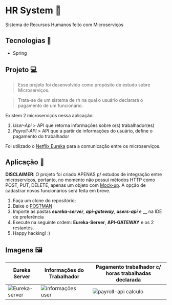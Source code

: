 # HR System 👤
Sistema de Recursos Humanos feito com Microserviços

## Tecnologias 🚀
- Spring

## Projeto 💻
> Esse projeto foi desenvolvido como propósito de estudo sobre Microserviços. 

> Trata-se de um sistema de rh na qual o usuário declarará o pagamento de um funcionário.

Existem 2 microserviços nessa aplicação:
1. *User-Api* > API que retorna informações sobre o(s) trabalhador(es)
2. *Payroll-API* > API que a partir de informações do usuário, define o pagamento do trabalhador

Foi utilizado o [Netflix Eureka](https://medium.com/@michellibrito/netflix-eureka-comunica%C3%A7%C3%A3o-entre-microservices-383d32d39506) para a comunicação entre os microserviços.

## Aplicação 🧰
**DISCLAIMER**: O projeto foi criado APENAS p/ estudos de integração entre microserviços, portanto, no momento não possui métodos HTTP como POST, PUT, DELETE, apenas um objeto com [Mock-up](https://tecnoblog.net/responde/o-que-e-mockup/#:~:text=Mockup%20%C3%A9%20o%20que%20os,comunica%C3%A7%C3%A3o%20com%20o%20cliente%20final.). A opção de cadastrar novos funcionários será feita em breve. 

1. Faça um clone do repositório;
2. Baixe o [POSTMAN](https://www.postman.com/)
2. Importe as pastas **_eureka-server_**, **_api-gateway_**, **_users-api_** e **__** na IDE de preferência
3. Execute na seguinte ordem: **Eureka-Server**, **API-GATEWAY** e os 2 restantes.
4. Happy hacking! :)

## Imagens 🖼
|Eureka Server|Informações do Trabalhador|Pagamento trabalhador c/ horas trabalhadas declarada|
|---|---|---|
|![Eureka-server](https://user-images.githubusercontent.com/80803417/210268866-63d6632c-70bb-4848-b2d3-19cd16248821.png)|![informações user](https://user-images.githubusercontent.com/80803417/210268872-585b01a5-4c11-46f7-9b62-e640ca5ea9a4.png)|![payroll-api calculo](https://user-images.githubusercontent.com/80803417/210268880-b2304819-eaca-4a29-b9cc-a0c3ba077553.png)|

